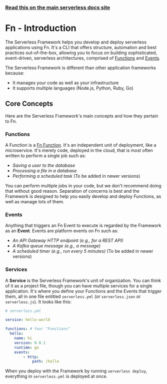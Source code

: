 <!--
title: Serverless Framework - Fn Guide - Introduction
menuText: Intro
menuOrder: 1
description: An introduction to using Fn with the Serverless Framework.
layout: Doc
-->

<!-- DOCS-SITE-LINK:START automatically generated  -->
### [Read this on the main serverless docs site](https://www.serverless.com/framework/docs/providers/fn/guide/intro)
<!-- DOCS-SITE-LINK:END -->

# Fn - Introduction

The Serverless Framework helps you develop and deploy serverless applications using Fn.  It's a CLI that offers structure, automation and best practices out-of-the-box, allowing you to focus on building sophisticated, event-driven, serverless architectures, comprised of [Functions](#functions) and [Events](#events).

The Serverless Framework is different than other application frameworks because:
* It manages your code as well as your infrastructure
* It supports multiple languages (Node.js, Python, Ruby, Go)

## Core Concepts

Here are the Serverless Framework's main concepts and how they pertain to Fn.

### Functions

A Function is a [Fn Function](http://fnproject.io/).  It's an independent unit of deployment, like a microservice.  It's merely code, deployed in the cloud, that is most often written to perform a single job such as:

* *Saving a user to the database*
* *Processing a file in a database*
* *Performing a scheduled task* (To be added in newer versions)

You can perform multiple jobs in your code, but we don't recommend doing that without good reason.  Separation of concerns is best and the Framework is designed to help you easily develop and deploy Functions, as well as manage lots of them.

### Events

Anything that triggers an Fn Event to execute is regarded by the Framework as an **Event**.  Events are platform events on Fn such as:

* *An API Gateway HTTP endpoint (e.g., for a REST API)*
* *A Kafka queue message (e.g., a message)*
* *A scheduled timer (e.g., run every 5 minutes)* (To be added in newer versions)

### Services

A **Service** is the Serverless Framework's unit of organization.  You can think of it as a project file, though you can have multiple services for a single application.  It's where you define your Functions and the Events that trigger them, all in one file entitled `serverless.yml` (or `serverless.json` or `serverless.js`).  It looks like this:

```yml
# serverless.yml

service: hello-world

functions: # Your "Functions"
  hello:
    name: hi
    version: 0.0.1
    runtime: go
    events:
        - http:
            path: /hello
```

When you deploy with the Framework by running `serverless deploy`, everything in `serverless.yml` is deployed at once.

